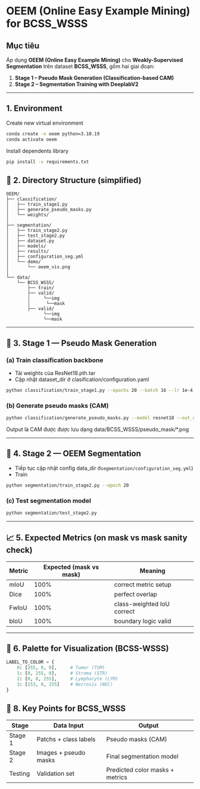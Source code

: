 # OEEM (Online Easy Example Mining) for BCSS_WSSS

## Mục tiêu
Áp dụng **OEEM (Online Easy Example Mining)** cho **Weakly-Supervised Segmentation** trên dataset **BCSS_WSSS**, gồm hai giai đoạn:

1. **Stage 1 – Pseudo Mask Generation (Classification-based CAM)**
2. **Stage 2 – Segmentation Training with DeeplabV2**

---

## 1. Environment 
Create new virtual environment
```bash
conda create -n oeem python=3.10.19
conda activate oeem
```

Install dependents library
```bash
pip install -v requirements.txt
```

## 🧩 2. Directory Structure (simplified)

```
OEEM/
├── classification/
│   ├── train_stage1.py          
│   ├── generate_pseudo_masks.py 
│   └── weights/                 
│
├── segmentation/
│   ├── train_stage2.py          
│   ├── test_stage2.py           
│   ├── dataset.py               
│   ├── models/                  
│   ├── results/
│   ├── configuration_seg.yml    
│   └── demo/
│       └── oeem_vis.png
│
└── data/
    └── BCSS_WSSS/
        ├── train/
        ├── valid/
        │     └──img
        │      └──mask
        ├── valid/
              └──img
              └──mask     
```

---

## 🧠 3. Stage 1 — Pseudo Mask Generation

### (a) Train classification backbone
- Tải weights của ResNet18.pth.tar
- Cập nhật dataset_dir ở clasification/configuration.yaml
```bash
python classification/train_stage1.py --epochs 20 --batch 16 --lr 1e-4
```

### (b) Generate pseudo masks (CAM)
```bash
python classification/generate_pseudo_masks.py --model resnet18 --out_dir data/BCSS_WSSS/pseudo_mask/
```

Output là CAM được được lưu dạng data/BCSS_WSSS/pseudo_mask/*.png

---

## 🧩 4. Stage 2 — OEEM Segmentation

-  Tiếp tục cập nhật config data_dir ở`segmentation/configuration_seg.yml`)
- Train 

```bash
python segmentation/train_stage2.py --epoch 20
```

### (c) Test segmentation model
```bash
python segmentation/test_stage2.py
```

---

## 📈 5. Expected Metrics (on mask vs mask sanity check)

| Metric | Expected (mask vs mask) | Meaning |
|---------|-------------------------|----------|
| mIoU | 100% | correct metric setup |
| Dice | 100% | perfect overlap |
| FwIoU | 100% | class-weighted IoU correct |
| bIoU | 100% | boundary logic valid |

---

## 🧩 6. Palette for Visualization (BCSS-WSSS)

```python
LABEL_TO_COLOR = {
    0: [255, 0, 0],     # Tumor (TUM)
    1: [0, 255, 0],     # Stroma (STR)
    2: [0, 0, 255],     # Lymphocyte (LYM)
    3: [153, 0, 255]    # Necrosis (NEC)
}
```


## 🧠 8. Key Points for BCSS_WSSS

| Stage | Data Input | Output |
|--------|-------------|---------|
| Stage 1 | Patchs + class labels | Pseudo masks (CAM) |
| Stage 2 | Images + pseudo masks | Final segmentation model |
| Testing | Validation set | Predicted color masks + metrics |
